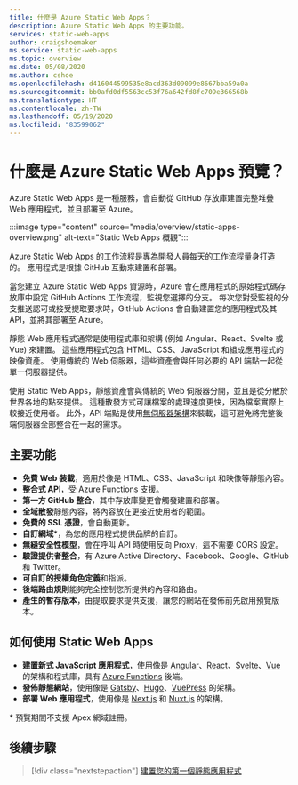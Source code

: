 ```yaml
---
title: 什麼是 Azure Static Web Apps？
description: Azure Static Web Apps 的主要功能。
services: static-web-apps
author: craigshoemaker
ms.service: static-web-apps
ms.topic: overview
ms.date: 05/08/2020
ms.author: cshoe
ms.openlocfilehash: d416044599535e8acd363d09099e8667bba59a0a
ms.sourcegitcommit: bb0afd0df5563cc53f76a642fd8fc709e366568b
ms.translationtype: HT
ms.contentlocale: zh-TW
ms.lasthandoff: 05/19/2020
ms.locfileid: "83599062"
---
```

# <a name="what-is-azure-static-web-apps-preview"></a>什麼是 Azure Static Web Apps 預覽？

Azure Static Web Apps 是一種服務，會自動從 GitHub 存放庫建置完整堆疊 Web 應用程式，並且部署至 Azure。

:::image type="content" source="media/overview/static-apps-overview.png" alt-text="Static Web Apps 概觀":::

Azure Static Web Apps 的工作流程是專為開發人員每天的工作流程量身打造的。 應用程式是根據 GitHub 互動來建置和部署。

當您建立 Azure Static Web Apps 資源時，Azure 會在應用程式的原始程式碼存放庫中設定 GitHub Actions 工作流程，監視您選擇的分支。 每次您對受監視的分支推送認可或接受提取要求時，GitHub Actions 會自動建置您的應用程式及其 API，並將其部署至 Azure。

靜態 Web 應用程式通常是使用程式庫和架構 (例如 Angular、React、Svelte 或 Vue) 來建置。 這些應用程式包含 HTML、CSS、JavaScript 和組成應用程式的映像資產。 使用傳統的 Web 伺服器，這些資產會與任何必要的 API 端點一起從單一伺服器提供。

使用 Static Web Apps，靜態資產會與傳統的 Web 伺服器分開，並且是從分散於世界各地的點來提供。 這種散發方式可讓檔案的處理速度更快，因為檔案實際上較接近使用者。 此外，API 端點是使用[無伺服器架構](../azure-functions/functions-overview.md)來裝載，這可避免將完整後端伺服器全部整合在一起的需求。

## <a name="key-features"></a>主要功能

- **免費 Web 裝載**，適用於像是 HTML、CSS、JavaScript 和映像等靜態內容。
- **整合式 API**，受 Azure Functions 支援。
- **第一方 GitHub 整合**，其中存放庫變更會觸發建置和部署。
- **全域散發**靜態內容，將內容放在更接近使用者的範圍。
- **免費的 SSL 憑證**，會自動更新。
- **自訂網域**\*，為您的應用程式提供品牌的自訂。
- **無縫安全性模型**，會在呼叫 API 時使用反向 Proxy，這不需要 CORS 設定。
- **驗證提供者整合**，有 Azure Active Directory、Facebook、Google、GitHub 和 Twitter。
- **可自訂的授權角色定義**和指派。
- **後端路由規則**能夠完全控制您所提供的內容和路由。
- **產生的暫存版本**，由提取要求提供支援，讓您的網站在發佈前先啟用預覽版本。

## <a name="what-you-can-do-with-static-web-apps"></a>如何使用 Static Web Apps

- **建置新式 JavaScript 應用程式**，使用像是 [Angular](https://angular.io/)、[React](https://reactjs.org/)、[Svelte](https://svelte.dev/)、[Vue](https://vuejs.org/) 的架構和程式庫，具有 [Azure Functions](https://azure.microsoft.com/services/functions/) 後端。
- **發佈靜態網站**，使用像是 [Gatsby](publish-gatsby.md)、[Hugo](publish-hugo.md)、[VuePress](publish-vuepress.md) 的架構。
- **部署 Web 應用程式**，使用像是 [Next.js](deploy-nextjs.md) 和 [Nuxt.js](deploy-nuxtjs.md) 的架構。

\* 預覽期間不支援 Apex 網域註冊。

## <a name="next-steps"></a>後續步驟

> [!div class="nextstepaction"]
> [建置您的第一個靜態應用程式](getting-started.md)
